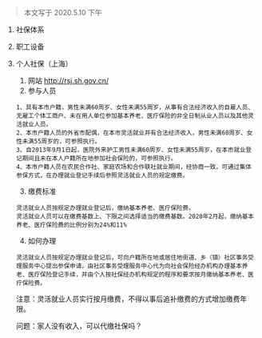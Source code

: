 >本文写于 2020.5.10 下午

1. 社保体系
2. 职工设备
3. 个人社保（上海）
   1. 网站 http://rsj.sh.gov.cn/
   2. 参与人员
    ```
    1、具有本市户籍，男性未满60周岁、女性未满55周岁，从事有合法经济收入的自雇人员、无雇工个体工商户、未在用人单位参加基本养老、医疗保险的非全日制从业人员以及其他灵活就业人员。
    2、本市户籍人员的外省市配偶，在本市灵活就业并有合法经济收入，男性未满60周岁、女性未满55周岁的，可参照执行。
    3、自2013年9月1日起，医院外来护工男性未满60周岁、女性未满55周岁，在本市就业登记期间且未在本人户籍所在地参加社会保险的，可参照执行。
    4、本市户籍人员在农民合作社、家庭农场和合作联社就业期间，经协商一致，可通过集体参保方式，在办理就业登记手续后参照灵活就业人员的规定缴费。
    ```
   3. 缴费标准
    ```  
    灵活就业人员按规定办理就业登记后，缴纳基本养老、医疗保险费。
    灵活就业人员可以在缴费基数上、下限之间选择适当的缴费基数。2020年2月起，缴纳基本养老、医疗保险费的比例分别为24%和11%
    ```
    4. 如何办理
    ```
    灵活就业人员按规定办理就业登记后，可向户籍所在地或居住地街道、乡（镇）社区事务受理服务中心提出参保申请，由社区事务受理服务中心代为向社会保险经办机构办理基本养老、医疗保险登记手续，并由个人按社保经办机构规定的程序和要求按月缴纳基本养老、医疗保险费。
    ```
    注意：灵活就业人员实行按月缴费，不得以事后追补缴费的方式增加缴费年限。

    问题：家人没有收入，可以代缴社保吗？